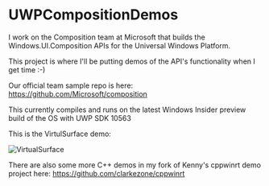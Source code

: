 # UWPCompositionDemos

I work on the Composition team at Microsoft that builds the Windows.UI.Composition APIs for the Universal Windows Platform.

This project is where I'll be putting demos of the API's functionality when I get time :-)

Our official team sample repo is here: https://github.com/Microsoft/composition

This currently compiles and runs on the latest Windows Insider preview build of the OS with UWP SDK 10563

This is the VirtulSurface demo:

![VirtualSurface](Images/virtualsurface.gif)

There are also some more C++ demos in my fork of Kenny's cppwinrt demo project here: https://github.com/clarkezone/cppwinrt 
